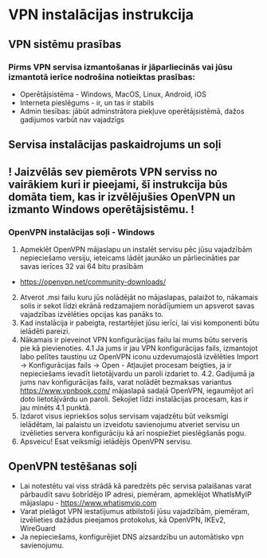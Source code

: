 # VPN instalācijas instrukcija

## VPN sistēmu prasības
### Pirms VPN servisa izmantošanas ir jāparliecinās vai jūsu izmantotā ierīce nodrošina notieiktas prasības:
- Operētājsistēma - Windows, MacOS, Linux, Android, iOS
- Interneta pieslēgums - ir, un tas ir stabils
- Admin tiesības: jābūt adminstrātora piekļuve operētājsistēmā, dažos gadijumos varbūt nav vajadzīgs

## Servisa instalācijas paskaidrojums un soļi

## **! Jaizvēlās sev piemērots VPN serviss no vairākiem kuri ir pieejami, šī instrukcija būs domāta tiem, kas ir izvēlējušies OpenVPN un izmanto Windows operētājsistēmu. !**

### OpenVPN instalācijas soļi - Windows
1. Apmeklēt OpenVPN mājaslapu un instalēt servisu pēc jūsu vajadzībām nepieciešamo versiju, ieteicams lādēt jaunāko un pārliecināties par savas ierīces 32 vai 64 bitu prasībām
- https://openvpn.net/community-downloads/
2. Atverot .msi failu kuru jūs nolādējāt no mājaslapas, palaižot to, nākamais solis ir sekot līdzi ekrānā redzamajiem norādījumiem un apsverot savas vajadzības izvēlēties opcijas kas panāks to.
3. Kad instalācija ir pabeigta, restartējiet jūsu ierīci, lai visi komponenti būtu ielādēti pareizi.
4. Nākamais ir pieveinot VPN konfigurācijas failu lai mums būtu serveris pie kā pievienoties.
  4.1 Ja jums ir jau VPN konfigurācijas fails, izmantojot labo pelītes taustiņu uz OpenVPN iconu uzdevumajoslā izvēlēties Import -> Konfigurācijas fails -> Open - Atļaujiet procesam beigties, ja ir nepieciešams ievadīt lietotājvardu un paroli izdariet to.
  4.2. Gadijumā ja jums nav konfigurācijas fails, varat nolādēt bezmaksas variantus https://www.vpnbook.com/ mājaslapā sadaļā OpenVPN, iegaumējot arī doto lietotājvārdu un paroli. Sekojiet līdzi instalācijas procesam, kas ir jau minēts 4.1 punktā.
5. Izdarot visus iepriekšos soļus servisam vajadzētu būt veiksmīgi ielādētam, lai palaistu un izveidotu savienojumu atveriet servisu un izvēlieties servera konfigurāciju kā arī nospiežiet pieslēgšanās pogu.
6. Apsveicu! Esat veiksmīgi ielādējis OpenVPN servisu.
  
## OpenVPN testēšanas soļi
- Lai notestētu vai viss strādā kā paredzēts pēc servisa palaišanas varat pārbaudīt savu šobrīdējo IP adresi, piemēram, apmeklējot WhatIsMyIP mājaslapu - https://www.whatismyip.com
- Varat pielāgot VPN iestatījumus atbilstoši jūsu vajadzībām, piemēram, izvēlieties dažādus pieejamos protokolus, kā OpenVPN, IKEv2, WireGuard
- Ja nepieciešams, konfigurējiet DNS aizsardzību un automātisko vpn savienojumu.
